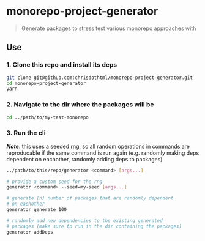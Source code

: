 # monorepo-project-generator

> Generate packages to stress test various monorepo approaches with

## Use

### 1. Clone this repo and install its deps

```sh
git clone git@github.com:chrisdothtml/monorepo-project-generator.git
cd monorepo-project-generator
yarn
```

### 2. Navigate to the dir where the packages will be

```sh
cd ../path/to/my-test-monorepo
```

### 3. Run the cli

***Note***: this uses a seeded rng, so all random operations in commands are reproducable if the same command is run again (e.g. randomly making deps dependent on eachother, randomly adding deps to packages)

```sh
../path/to/this/repo/generator <command> [args...]

# provide a custom seed for the rng
generator <command> --seed=my-seed [args...]

# generate [n] number of packages that are randomly dependent
# on eachother
generator generate 100

# randomly add new dependencies to the existing generated
# packages (make sure to run in the dir containing the packages)
generator addDeps
```
